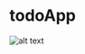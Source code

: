 # todoApp

![alt text](https://github.com/tomkmangattu/todoApp/blob/master/screenshots/screenshot%10(1).png)
